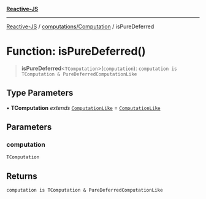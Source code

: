 [**Reactive-JS**](../../../README.md)

***

[Reactive-JS](../../../README.md) / [computations/Computation](../README.md) / isPureDeferred

# Function: isPureDeferred()

> **isPureDeferred**\<`TComputation`\>(`computation`): `computation is TComputation & PureDeferredComputationLike`

## Type Parameters

• **TComputation** *extends* [`ComputationLike`](../../interfaces/ComputationLike.md) = [`ComputationLike`](../../interfaces/ComputationLike.md)

## Parameters

### computation

`TComputation`

## Returns

`computation is TComputation & PureDeferredComputationLike`
